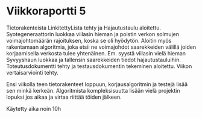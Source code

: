 # Viikkoraportti 5
Tietorakenteista LinkitettyLista tehty ja Hajautustaulu aloitettu. Syotegeneraattorin luokkaa viilasin hieman ja poistin verkon solmujen voimajohtomäärän rajoituksen, koska
se oli hyödytön. Aloitin myös rakentamaan algoritmia, joka etsii ne voimajohdot saarekkeiden välillä joiden korjaamisella verkosta tulee yhtenäinen. Em. syystä viilasin vielä hieman Syvyyshaun luokkaa ja tallensin saarekkeiden tiedot hajautustauluihin. Toteutusdokumentti tehty ja testausdokumentin tekeminen aloitettu. Viikon vertaisarviointi tehty.

Ensi viikolla teen tietorakenteet loppuun, korjausalgoritmin ja testejä lisää sen minkä kerkeän. Algoritmista kompleksisuutta lisään vielä projektin lopuksi jos aikaa ja virtaa riittää töiden jälkeen.

Käytetty aika noin 10h
